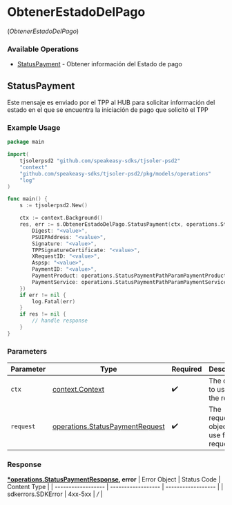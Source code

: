 # ObtenerEstadoDelPago
(*ObtenerEstadoDelPago*)

### Available Operations

* [StatusPayment](#statuspayment) - Obtener información del Estado de pago

## StatusPayment

Este mensaje es enviado por el TPP al HUB para solicitar información del estado en el que se encuentra la iniciación de pago que solicitó el TPP

### Example Usage

```go
package main

import(
	tjsolerpsd2 "github.com/speakeasy-sdks/tjsoler-psd2"
	"context"
	"github.com/speakeasy-sdks/tjsoler-psd2/pkg/models/operations"
	"log"
)

func main() {
    s := tjsolerpsd2.New()

    ctx := context.Background()
    res, err := s.ObtenerEstadoDelPago.StatusPayment(ctx, operations.StatusPaymentRequest{
        Digest: "<value>",
        PSUIPAddress: "<value>",
        Signature: "<value>",
        TPPSignatureCertificate: "<value>",
        XRequestID: "<value>",
        Aspsp: "<value>",
        PaymentID: "<value>",
        PaymentProduct: operations.StatusPaymentPathParamPaymentProductTarget2Payments,
        PaymentService: operations.StatusPaymentPathParamPaymentServicePeriodicPayments,
    })
    if err != nil {
        log.Fatal(err)
    }
    if res != nil {
        // handle response
    }
}
```

### Parameters

| Parameter                                                                              | Type                                                                                   | Required                                                                               | Description                                                                            |
| -------------------------------------------------------------------------------------- | -------------------------------------------------------------------------------------- | -------------------------------------------------------------------------------------- | -------------------------------------------------------------------------------------- |
| `ctx`                                                                                  | [context.Context](https://pkg.go.dev/context#Context)                                  | :heavy_check_mark:                                                                     | The context to use for the request.                                                    |
| `request`                                                                              | [operations.StatusPaymentRequest](../../pkg/models/operations/statuspaymentrequest.md) | :heavy_check_mark:                                                                     | The request object to use for the request.                                             |


### Response

**[*operations.StatusPaymentResponse](../../pkg/models/operations/statuspaymentresponse.md), error**
| Error Object       | Status Code        | Content Type       |
| ------------------ | ------------------ | ------------------ |
| sdkerrors.SDKError | 4xx-5xx            | */*                |
